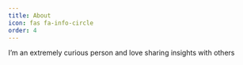 ```yaml
---
title: About
icon: fas fa-info-circle
order: 4
---
```

I’m an extremely curious person and love sharing insights with others
